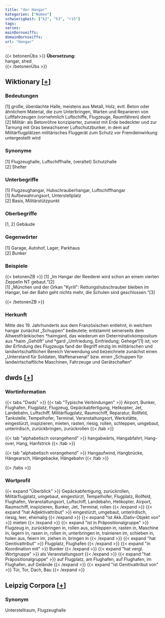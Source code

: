 ```yaml
---
title: "der Hangar"
kategorien: ["Nomen"]
schwierigkeit: ["k2", "h3", "r15"]
tags:
series:
mainDornseiffs:
domainDornseiffs:
url: "Hangar"
---
```


{{< betonenÜbs >}}
**Übersetzung:**  
hangar, shed  
{{< /betonenÜbs >}}

## Wiktionary [[+](https://de.wiktionary.org/wiki/Hangar)]

### Bedeutungen
[1] große, überdachte Halle, meistens aus Metall, Holz, evtl. Beton oder ähnlichem Material, die zum Unterbringen, Warten und Reparieren von Luftfahrzeugen (vornehmlich Luftschiffe, Flugzeuge, Raumfähren) dient  
[2] Militär: als Betonröhre konzipierter, zumeist mit Erde bedeckter und zur Tarnung mit Gras bewachsener Luftschutzbunker, in dem auf Militärflugplätzen militärisches Fluggerät zum Schutz vor Fremdeinwirkung untergestellt wird  

### Synonyme
[1] Flugzeughalle, Luftschiffhalle, (veraltet) Schutzhalle  
[2] Shelter  

### Unterbegriffe
[1] Flugzeughangar, Hubschrauberhangar, Luftschiffhangar  
[1] Aufbewahrungsort, Unterstellplatz  
[2] Basis, Militärstützpunkt  

### Oberbegriffe
[1, 2] Gebäude  

### Gegenwörter
[1] Garage, Autohof, Lager, Parkhaus  
[2] Bunker  

### Beispiele
{{< betonenZB >}}
[1] „Im Hangar der Reederei wird schon an einem vierten Zeppelin NT gebaut.“[2]  
[1] „München und der Orkan "Kyrill": Rettungshubschrauber bleiben im Hangar, bei der Bahn geht nichts mehr, die Schulen sind geschlossen.“[3]  

{{< /betonenZB >}}
### Herkunft
Mitte des 19. Jahrhunderts aus dem Französischen entlehnt, in welchem hangar zunächst „Schuppen“ bedeutete; entstammt seinerseits dem Altwestfränkischen *haimgard, das wiederum ein Determinativkompositum aus *haim „Gehöft“ und *gard „Umfriedung, Einfriedung; Gehege“[1] ist; vor der Erfindung des Flugzeugs fand der Begriff einzig im militärischen und landwirtschaftlichen Bereich Verwendung und bezeichnete zunächst einen „Unterstand für Soldaten, Waffenarsenal“ bzw. einen „Schuppen für landwirtschaftliche Maschinen, Fahrzeuge und Gerätschaften“  



## dwds [[+](https://www.dwds.de/wb/Hangar)]

### Wortinformation
{{< tabs "Dwds" >}}
{{< tab "Typische Verbindungen" >}}
Airport, Bunker, Flughafen, Flugplatz, Flugzeug, Gepäckabfertigung, Helikopter, Jet, Landebahn, Luftschiff, Militärflugplatz, Raumschiff, Reparatur, Rollfeld, Tankstelle, Tempelhofer, Terminal, Veranstaltungsort, Werkstätte, eingestürzt, inspizieren, mieten, rasten, riesig, rollen, schleppen, umgebaut, unterirdisch, zurückbringen, zurückrollen
{{< /tab >}}

{{< tab "alphabetisch vorangehend" >}}
hangabwärts, Hangabfahrt, Hang-over, Hang, Hanfstrick
{{< /tab >}}

{{< tab "alphabetisch vorangehend" >}}
Hangaufwind, Hangbrücke, Hängearsch, Hängebacke, Hängebahn
{{< /tab >}}

{{< /tabs >}}

### Wortprofil
{{< expand "Überblick" >}} Gepäckabfertigung, zurückrollen, Militärflugplatz, umgebaut, eingestürzt, Tempelhofer, Flugplatz, Rollfeld, Flughafen, Veranstaltungsort, Luftschiff, Landebahn, Helikopter, Airport, Raumschiff, inspizieren, Bunker, Jet, Terminal, rollen {{< /expand >}}
{{< expand "hat Adjektivattribut" >}} eingestürzt, umgebaut, unterirdisch, riesig, leer, ehemalig {{< /expand >}}
{{< expand "ist Akk./Dativ-Objekt von" >}} mieten {{< /expand >}}
{{< expand "ist in Präpositionalgruppe" >}} Flugzeug in, zurückbringen in, rollen aus, schleppen in, rasten in, Maschine in, lagern in, rasen in, rollen in, unterbringen in, trainieren im, schieben in, holen aus, feiern im, ziehen in, bringen in {{< /expand >}}
{{< expand "hat Genitivattribut" >}} Flugplatz, Flughafen {{< /expand >}}
{{< expand "in Koordination mit" >}} Bunker {{< /expand >}}
{{< expand "hat vergl. Wortgruppe" >}} als Veranstaltungsort {{< /expand >}}
{{< expand "hat Präpositionalgruppe" >}} auf Flugplatz, am Flughafen, auf Flughafen, im Flughafen, auf Gelände {{< /expand >}}
{{< expand "ist Genitivattribut von" >}} Tür, Tor, Dach, Bau {{< /expand >}}

## Leipzig Corpora [[+](https://corpora.uni-leipzig.de/en/res?word=Hangar&corpusId=deu_newscrawl-public_2018)]


### Synonym
Unterstellraum, Flugzeughalle

